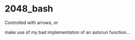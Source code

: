 # 2048_bash
<p>Controlled with arrows, or</p>
<p>make use of my bad implementation of an autorun function...</p>
